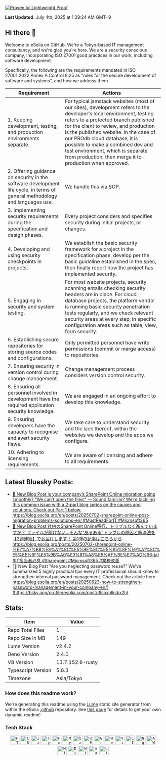 [![Proven.lol Lightweight Proof](https://img.shields.io/badge/Proven.lol-Lightweight_Proof-green?style=flat-square&logo=cachet)](https://proven.lol/fbd788)  
  
**Last Updated:** July 4th, 2025 at 1:39:24 AM GMT+9  


## Hi there 👋

Welcome to eSolia on GitHub. We're a Tokyo-based IT management consultancy, and we're glad you're here. We are a security conscious company, incorporating ISO 27001 good practices in our work, including software development. 

Specifically, the following are the requirements mandated in ISO 27001:2022 Annex A Control 8.25 as "rules for the secure development of software and systems", and how we address them. 

| Requirement | Actions |
| --- | --- |
| 1. Keeping development, testing, and production environments separate. | For typical jamstack websites (most of our sites), development refers to the developer's local environment, testing refers to a protected branch published for the client to review, and production is the published website. In the case of our PROdb cloud database, it is possible to make a combined dev and test environment, which is separate from production, then merge it to production when approved. |
| 2. Offering guidance on security in the software development life cycle, in terms of general methodology and languages use. | We handle this via SOP. |
| 3. Implementing security requirements during the specification and design phases. | Every project considers and specifies security during initial projects, or changes.  |
| 4. Developing and using security checkpoints in projects. | We establish the basic security framework for a project in the specification phase, develop per the basic guideline established in the spec, then finally report how the project has implemented security. |
| 5. Engaging in security and system testing. | For most website projects, security scanning entails checking security headers are in place. For cloud database projects, the platform vendor is running basic security penetration tests regularly, and we check relevant security areas at every step, in specific configuration areas such as table, view, form security. |
| 6. Establishing secure repositories for storing source codes and configurations. | Only permitted personnel have write permissions (commit or merge access) to repositories. |
| 7. Ensuring security in version control during change management. | Change management process considers version control security. |
| 8. Ensuring all personnel involved in development have the required application security knowledge. | We are engaged in an ongoing effort to develop this knowledge. |
| 9. Ensuring developers have the capacity to recognise and avert security flaws. | We take care to understand security and the lack thereof, within the websites we develop and the apps we configure. |
| 10. Adhering to licensing requirements. | We are aware of licensing and adhere to all requirements. |

## Latest Bluesky Posts:
* [📣 New Blog Post&#xA;Is your company’s SharePoint Online migration going smoothly?&#xA;“We can’t open the files!” — Sound familiar?&#xA;We’re tackling this common issue with a 2-part blog series on the causes and solutions.&#xA;Check out Part 1 below:&#xA;https://blog.esolia.pro/en/posts/20250702-sharepoint-online-post-migration-problems-solutions-en/ &#xA;#MustReadForIT #Microsoft365](https://bsky.app/profile/esolia.com/post/3lsylsus5bt2j)
* [📣 New Blog Post &#xA;社内のSharePoint Online移行、トラブルなく進んでいますか？&#xA;ファイルが開けない…そんな“あるある”トラブルの原因と解決法を【2週連続】でお届けします！&#xA;第1弾の記事はこちらから&#xA;https://blog.esolia.pro/posts/20250702-sharepoint-online-%E7%A7%BB%E8%A1%8C%E5%BE%8C%E5%95%8F%E9%A1%8C%E5%8E%9F%E5%9B%A0%E3%81%A8%E5%AF%BE%E7%AD%96-ja/ &#xA;#IT担当者必見 #Sharepoint #Microsoft365 #業務改善](https://bsky.app/profile/esolia.com/post/3lsx6zxxq4i2u)
* [📣 New Blog Post &#xA;&#34;Are you neglecting password reuse?&#34;&#xA;We&#39;ve summarized 5 highly practical tips every IT professional should know to strengthen internal password management.&#xA;Check out the article here:&#xA;https://blog.esolia.pro/en/posts/20250623-how-to-strengthen-password-management-in-your-company-en/](https://bsky.app/profile/esolia.com/post/3lsbxhlksbx2h)


## Stats:

| Item | Value |
| --- | --- |
| Repo Total Files | 1 |
| Repo Size in MB | 149 |
| Lume Version | v2.4.2 |
| Deno Version | 2.4.0 |
| V8 Version | 13.7.152.6-rusty |
| Typescript Version | 5.8.3 |
| Timezone | Asia/Tokyo |

### How does this readme work? 

We're generating this readme using the [Lume](https://lume.land/) static site generator from within the eSolia [.github](https://github.com/esolia/.github) repository. See [this page](https://rickcogley.github.io/rickcogley/) for details to get your own dynamic readme! 

### Tech Stack

<div align="center">
	<code><img width="30" src="https://user-images.githubusercontent.com/25181517/192158954-f88b5814-d510-4564-b285-dff7d6400dad.png" alt="HTML" title="HTML"/></code>
	<code><img width="30" src="https://user-images.githubusercontent.com/25181517/183898674-75a4a1b1-f960-4ea9-abcb-637170a00a75.png" alt="CSS" title="CSS"/></code>
	<code><img width="30" src="https://user-images.githubusercontent.com/25181517/117447155-6a868a00-af3d-11eb-9cfe-245df15c9f3f.png" alt="JavaScript" title="JavaScript"/></code>
	<code><img width="30" src="https://user-images.githubusercontent.com/25181517/183890598-19a0ac2d-e88a-4005-a8df-1ee36782fde1.png" alt="TypeScript" title="TypeScript"/></code>
	<code><img width="30" src="https://user-images.githubusercontent.com/25181517/117208740-bfb78400-adf5-11eb-97bb-09072b6bedfc.png" alt="PostgreSQL" title="PostgreSQL"/></code>
	<code><img width="30" src="https://user-images.githubusercontent.com/25181517/183896128-ec99105a-ec1a-4d85-b08b-1aa1620b2046.png" alt="MySQL" title="MySQL"/></code>
	<code><img width="30" src="https://user-images.githubusercontent.com/25181517/192158606-7c2ef6bd-6e04-47cf-b5bc-da2797cb5bda.png" alt="bash" title="bash"/></code>
	<code><img width="30" src="https://user-images.githubusercontent.com/25181517/192107858-fe19f043-c502-4009-8c47-476fc89718ad.png" alt="REST" title="REST"/></code>
	<code><img width="30" src="https://user-images.githubusercontent.com/25181517/192107856-aa92c8b1-b615-47c3-9141-ed0d29a90239.png" alt="GraphQL" title="GraphQL"/></code>
	<code><img width="30" src="https://user-images.githubusercontent.com/25181517/192108893-b1eed3c7-b2c4-4e1c-9e9f-c7e83637b33d.png" alt="WebStorm" title="WebStorm"/></code>
	<code><img width="30" src="https://user-images.githubusercontent.com/25181517/192108891-d86b6220-e232-423a-bf5f-90903e6887c3.png" alt="Visual Studio Code" title="Visual Studio Code"/></code>
	<code><img width="30" src="https://user-images.githubusercontent.com/25181517/183868728-b2e11072-00a5-47e2-8a4e-4ebbb2b8c554.png" alt="CI/CD" title="CI/CD"/></code>
	<code><img width="30" src="https://user-images.githubusercontent.com/25181517/183345125-9a7cd2e6-6ad6-436f-8490-44c903bef84c.png" alt="Nginx" title="Nginx"/></code>
	<code><img width="30" src="https://user-images.githubusercontent.com/25181517/183896132-54262f2e-6d98-41e3-8888-e40ab5a17326.png" alt="AWS" title="AWS"/></code>
	<code><img width="30" src="https://user-images.githubusercontent.com/25181517/183911544-95ad6ba7-09bf-4040-ac44-0adafedb9616.png" alt="Microsoft Azure" title="Microsoft Azure"/></code>
	<code><img width="30" src="https://github.com/user-attachments/assets/f3bee16b-3609-489f-9445-d08c0a52468b" alt="Digital Ocean" title="Digital Ocean"/></code>
	<code><img width="30" src="https://user-images.githubusercontent.com/25181517/186884150-05e9ff6d-340e-4802-9533-2c3f02363ee3.png" alt="Windows" title="Windows"/></code>
	<code><img width="30" src="https://user-images.githubusercontent.com/25181517/186884152-ae609cca-8cf1-4175-8d60-1ce1fa078ca2.png" alt="macOS" title="macOS"/></code>
	<code><img width="30" src="https://github.com/marwin1991/profile-technology-icons/assets/76662862/2481dc48-be6b-4ebb-9e8c-3b957efe69fa" alt="Linux" title="Linux"/></code>
</div>

